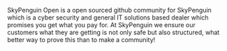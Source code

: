 SkyPenguin Open is a open sourced github community for SkyPenguin which is a cyber security and general IT solutions based dealer which promises you get what you pay for. At SkyPenguin we ensure our customers what they are getting is not only safe but also structured, what better way to prove this than to make a community! 

